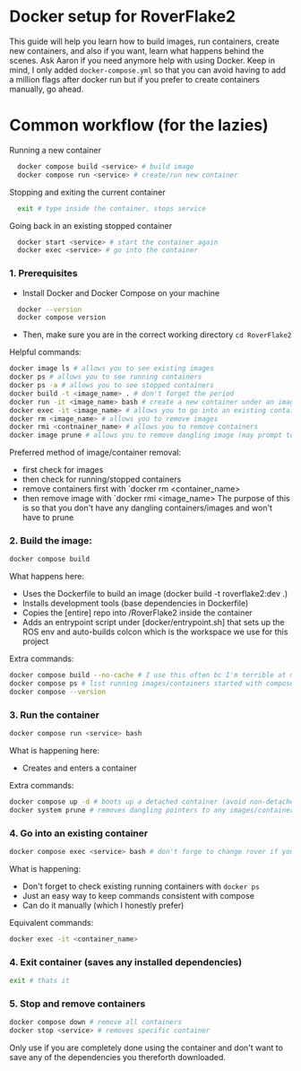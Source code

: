 # Docker setup for RoverFlake2

This guide will help you learn how to build images, run containers, create new containers, and also if you want, learn what happens behind the scenes. Ask Aaron if you need anymore help with using Docker. Keep in mind, I only added `docker-compose.yml` so that you can avoid having to add a million flags after docker run but if you prefer to create containers manually, go ahead. 

# Common workflow (for the lazies)
Running a new container
```bash
  docker compose build <service> # build image
  docker compose run <service> # create/run new container
```
Stopping and exiting the current container
```bash
  exit # type inside the container, stops service
```
Going back in an existing stopped container
```bash
  docker start <service> # start the container again
  docker exec <service> # go into the container
```

### 1. Prerequisites
- Install Docker and Docker Compose on your machine
```bash
  docker --version
  docker compose version
```
- Then, make sure you are in the correct working directory `cd RoverFlake2`

Helpful commands:
```bash 
docker image ls # allows you to see existing images
docker ps # allows you to see running containers
docker ps -a # allows you to see stopped containers
docker build -t <image_name> . # don't forget the period
docker run -it <image_name> bash # create a new container under an image and creates a bash terminal
docker exec -it <image_name> # allows you to go into an existing container
docker rm <image_name> # allows you to remove images
docker rmi <contnainer_name> # allows you to remove containers
docker image prune # allows you to remove dangling image (may prompt to force)
```

Preferred method of image/container removal:
- first check for images
- then check for running/stopped containers
- remove containers first with `docker rm <container_name>
- then remove image with `docker rmi <image_name>
The purpose of this is so that you don't have any dangling containers/images and won't have to prune

### 2. Build the image:
```bash
docker compose build
```

What happens here:
- Uses the Dockerfile to build an image (docker build -t roverflake2:dev .)
- Installs development tools (base dependencies in Dockerfile)
- Copies the [entire] repo into /RoverFlake2 inside the container
- Adds an entrypoint script under [docker/entrypoint.sh] that sets up the ROS env and auto-builds colcon which is the workspace we use for this project

Extra commands:
```bash
docker compose build --no-cache # I use this often bc I'm terrible at managing stuff
docker compose ps # list running images/containers started with compose
docker compose --version
```

### 3. Run the container
```bash
docker compose run <service> bash
```

What is happening here:
- Creates and enters a container

Extra commands:
```bash
docker compose up -d # boots up a detached container (avoid non-detached version)
docker system prune # removes dangling pointers to any images/containers
```

### 4. Go into an existing container
```bash
docker compose exec <service> bash # don't forge to change rover if you are using a diff container
```

What is happening:
- Don't forget to check existing running containers with `docker ps`
- Just an easy way to keep commands consistent with compose
- Can do it manually (which I honestly prefer)

Equivalent commands:
```bash
docker exec -it <container_name>
```

### 4. Exit container (saves any installed dependencies)
```bash
exit # thats it
```

### 5. Stop and remove containers
```bash
docker compose down # remove all containers
docker stop <service> # removes specific container
```

Only use if you are completely done using the container and don't want to save any of the dependencies you thereforth downloaded.